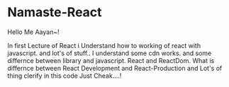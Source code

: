 # Namaste-React
 Hello Me Aayan~!
 
 In first Lecture of React i Understand how to working of react with javascript.
 and lot's of stuff.. 
 I understand some cdn works.
 and some differnce between library and javascript.
 React and ReactDom.
 What is differnce between React Development and React-Production and Lot's of thing clerify in this code 
 Just Cheak....!
